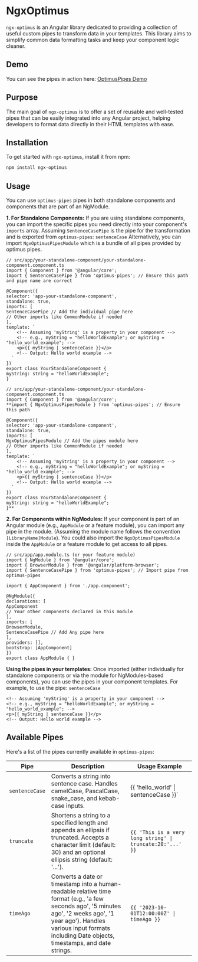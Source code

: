 # NgxOptimus

`ngx-optimus` is an Angular library dedicated to providing a collection of useful custom pipes to transform data in your templates. This library aims to simplify common data formatting tasks and keep your component logic cleaner.

## Demo

You can see the pipes in action here: [OptimusPipes Demo](https://bilal-abubakari.github.io/ngx-optimus/)


## Purpose

The main goal of `ngx-optimus` is to offer a set of reusable and well-tested pipes that can be easily integrated into any Angular project, helping developers to format data directly in their HTML templates with ease.

## Installation

To get started with `ngx-optimus`, install it from npm:

```bash
npm install ngx-optimus
```

## Usage
You can use `optimus-pipes` pipes in both standalone components and components that are part of an NgModule.

**1. For Standalone Components:** If you are using standalone components, you can import the specific pipes you need directly into your component's `imports` array. Assuming `SentenceCasePipe` is the pipe for the transformation and is exported from `optimus-pipes`: `sentenceCase`
Alternatively, you can import `NgxOptimusPipesModule` which is a bundle of all pipes provided by optimus pipes.


    // src/app/your-standalone-component/your-standalone-component.component.ts
    import { Component } from '@angular/core';
    import { SentenceCasePipe } from 'optimus-pipes'; // Ensure this path and pipe name are correct

    @Component({
    selector: 'app-your-standalone-component',
    standalone: true,
    imports: [
    SentenceCasePipe // Add the individual pipe here
    // Other imports like CommonModule if needed
    ],
    template: `
        <!-- Assuming 'myString' is a property in your component -->
        <!-- e.g., myString = "helloWorldExample"; or myString = "hello_world_example"; -->
        <p>{{ myString | sentenceCase }}</p>
        <!-- Output: Hello world example -->
      `
    })
    export class YourStandaloneComponent {
    myString: string = "helloWorldExample";
    }

    // src/app/your-standalone-component/your-standalone-component.component.ts
    import { Component } from '@angular/core';
    **import { NgxOptimusPipesModule } from 'optimus-pipes'; // Ensure this path

    @Component({
    selector: 'app-your-standalone-component',
    standalone: true,
    imports: [
    NgxOptimusPipesModule // Add the pipes module here
    // Other imports like CommonModule if needed
    ],
    template: `
        <!-- Assuming 'myString' is a property in your component -->
        <!-- e.g., myString = "helloWorldExample"; or myString = "hello_world_example"; -->
        <p>{{ myString | sentenceCase }}</p>
        <!-- Output: Hello world example -->
      `
    })
    export class YourStandaloneComponent {
    myString: string = "helloWorldExample";
    }**


**2. For Components within NgModules:** If your component is part of an Angular module (e.g., `AppModule` or a feature module), you can import any pipe in the module. (Assuming the module name follows the convention `[LibraryName]Module`).
You could also import the `NgxOptimusPipesModule` inside the `AppModule` or a feature module to get access to all pipes.


    // src/app/app.module.ts (or your feature module)
    import { NgModule } from '@angular/core';
    import { BrowserModule } from '@angular/platform-browser';
    import { SentenceCasePipe } from 'optimus-pipes'; // Import pipe from optimus-pipes
    
    import { AppComponent } from './app.component';
    
    @NgModule({
    declarations: [
    AppComponent
    // Your other components declared in this module
    ],
    imports: [
    BrowserModule,
    SentenceCasePipe // Add Any pipe here
    ],
    providers: [],
    bootstrap: [AppComponent]
    })
    export class AppModule { }


**Using the pipes in your templates:**
Once imported (either individually for standalone components or via the module for NgModules-based components), you can use the pipes in your component templates.
For example, to use the pipe: `sentenceCase`

    <!-- Assuming 'myString' is a property in your component -->
    <!-- e.g., myString = "helloWorldExample"; or myString = "hello_world_example"; -->
    <p>{{ myString | sentenceCase }}</p>
    <!-- Output: Hello world example -->


## Available Pipes
Here's a list of the pipes currently available in `optimus-pipes`:

| Pipe           | Description                                                                                                                                                                                                                            | Usage Example                                             |
|----------------|----------------------------------------------------------------------------------------------------------------------------------------------------------------------------------------------------------------------------------------|-----------------------------------------------------------|
| `sentenceCase` | Converts a string into sentence case. Handles camelCase, PascalCase, snake_case, and kebab-case inputs.                                                                                                                                | {{ 'hello_world' \|  sentenceCase }}`                     |
| `truncate`     | Shortens a string to a specified length and appends an ellipsis if truncated. Accepts a character limit (default: 30) and an optional ellipsis string (default: '...').                                                                | `{{ 'This is a very long string' \| truncate:20:'...' }}` |
| `timeAgo`      | Converts a date or timestamp into a human-readable relative time format (e.g., 'a few seconds ago', '5 minutes ago', '2 weeks ago', '1 year ago'). Handles various input formats including Date objects, timestamps, and date strings. | `{{ '2023-10-01T12:00:00Z' \| timeAgo }}`                 |

